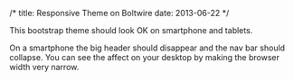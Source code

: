 /* 
title: Responsive Theme on Boltwire 
date:  2013-06-22
*/

This bootstrap theme should look OK on smartphone and tablets.

On a smartphone the big header should disappear and the nav bar should collapse.  You can see the affect on your desktop by making the browser width very narrow.